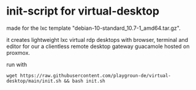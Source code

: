 # init-script for virtual-desktop

made for the lxc template "debian-10-standard_10.7-1_amd64.tar.gz".

it creates lightweight lxc virtual rdp desktops with browser, terminal and editor for our a clientless remote desktop gateway guacamole hosted on proxmox.

run with

    wget https://raw.githubusercontent.com/playgroun-de/virtual-desktop/main/init.sh && bash init.sh
